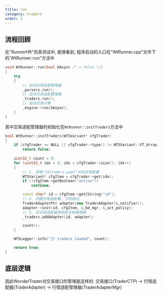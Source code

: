 ```yaml
---
title: run
category: traders
order: 1
---
```


## 流程回顾
在"RunnerHft"仿真测试中, 能够看到, 程序启动的入口在"WtRunner.cpp"文件下的`WtRunner::run"方法中

```cpp
void WtRunner::run(bool bAsync /* = false */)
{
	try
	{
        // 启动行情适配管理器
		_parsers.run();
        // 启动交易适配管理器
		_traders.run();
        // 启动交易引擎
		_engine->run(bAsync);
	}
}
```

其中交易适配管理器的初始化在`WtRunner::initTraders`方法中

```cpp
bool WtRunner::initTraders(WTSVariant* cfgTrader)
{
	if (cfgTrader == NULL || cfgTrader->type() != WTSVariant::VT_Array)
		return false;
	
	uint32_t count = 0;
	for (uint32_t idx = 0; idx < cfgTrader->size(); idx++)
	{
        // 1. 获取"tdtraders.yaml"中的交易配置
		WTSVariant* cfgItem = cfgTrader->get(idx);
		if (!cfgItem->getBoolean("active"))
			continue;

		const char* id = cfgItem->getCString("id");
        // 2. 创建交易适配器, 并初始化
		TraderAdapterPtr adapter(new TraderAdapter(&_notifier));
		adapter->init(id, cfgItem, &_bd_mgr, &_act_policy);
        // 3. 将交易适配器添加到交易管理器
		_traders.addAdapter(id, adapter);

		count++;
	}

	WTSLogger::info("{} traders loaded", count);

	return true;
}
```

## 底层逻辑
因此WonderTrader对交易接口的管理是这样的: 交易接口(TraderCTP) -> 行情适配器(TraderAdapter) -> 行情适配管理器(TraderAdapterMgr)
